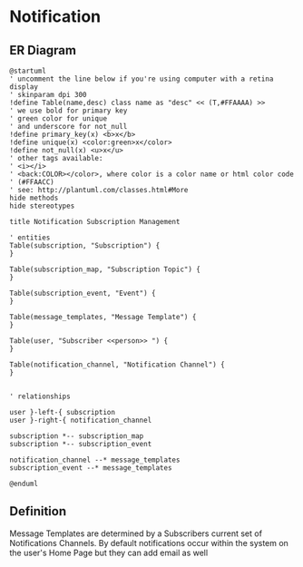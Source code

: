 # Notification

## ER Diagram

```plantuml
@startuml
' uncomment the line below if you're using computer with a retina display
' skinparam dpi 300
!define Table(name,desc) class name as "desc" << (T,#FFAAAA) >>
' we use bold for primary key
' green color for unique
' and underscore for not_null
!define primary_key(x) <b>x</b>
!define unique(x) <color:green>x</color>
!define not_null(x) <u>x</u>
' other tags available:
' <i></i>
' <back:COLOR></color>, where color is a color name or html color code
' (#FFAACC)
' see: http://plantuml.com/classes.html#More
hide methods
hide stereotypes

title Notification Subscription Management

' entities
Table(subscription, "Subscription") {
}

Table(subscription_map, "Subscription Topic") {
}

Table(subscription_event, "Event") {
}

Table(message_templates, "Message Template") {
}

Table(user, "Subscriber <<person>> ") {
}

Table(notification_channel, "Notification Channel") {
}


' relationships

user }-left-{ subscription
user }-right-{ notification_channel

subscription *-- subscription_map
subscription *-- subscription_event

notification_channel --* message_templates 
subscription_event --* message_templates 

@enduml
```

## Definition

Message Templates are determined by a Subscribers current set of Notifications Channels. By default notifications occur within the system on the user's Home Page but they can add email as well
